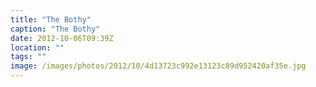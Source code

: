 ```yaml
---
title: "The Bothy"
caption: "The Bothy"
date: 2012-10-06T09:39Z
location: ""
tags: ""
image: /images/photos/2012/10/4d13723c992e13123c89d952420af35e.jpg
---
```

